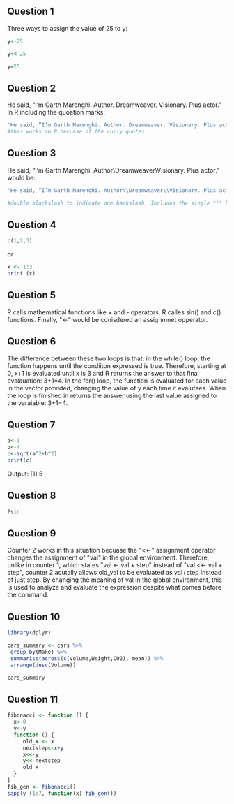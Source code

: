 ## Question 1

Three ways to assign the value of 25 to y:
```R
y<-25
```
```R
y<<-25
```
```R
y=25
```

## Question 2
He said, “I’m Garth Marenghi. Author. Dreamweaver. Visionary. Plus actor.” In R including the quoation marks: 
```R
'He said, ”I’m Garth Marenghi. Author. Dreamweaver. Visionary. Plus actor.”'
#this works in R becuase of the curly quotes
```

## Question 3
He said, “I’m Garth Marenghi. Author\Dreamweaver\Visionary. Plus actor.” would be:

```R
'He said, “I’m Garth Marenghi. Author\\Dreamweaver\\Visionary. Plus actor.”'

#double blackslash to indicate one backslash. Includes the single "'" becuase of the curly quotation marks
```

## Question 4
```R
c(1,2,3)
```
or 
```R
x <- 1:3
print (x)
```

## Question 5
R calls mathematical functions like + and - operators. R calles sin() and c() functions. Finally, "<-" would be conisdered an assignmnet opperator. 

## Question 6
The difference between these two loops is that:
in the while() loop, the function happens until the condiiton expressed is true. Therefore, starting at 0, x+1 is evaluated until x is 3 and R returns the answer to that final evalauation: 3+1=4.
In the for() loop, the function is evaluated for each value in the vector provided, changing the value of y each time it evalutaes. When the loop is finished in returns the answer using the last value assigned to the varaiable: 3+1=4.

## Question 7
``` R
a<-3
b<-4
c<-sqrt(a^2+b^2)
print(c)
```

Output: 
[1] 5

## Question 8
```R
?sin
```

 ## Question 9
 Counter 2 works in this situation becuase the "<<-" assignment operator changes the assignment of "val" in the global environment. Therefore, unlike in counter 1, which states "val <- val + step" instead of "val <<- val + step", counter 2 acutally allows old_val to be evaluated as val+step instead of just step. By changing the meaning of val in the global environment, this is used to analyze and evaluate the expression despite what comes before the command. 

 ## Question 10 
 ```R
library(dplyr)

cars_summary <- cars %>%
  group_by(Make) %>%
  summarise(across(c(Volume,Weight,CO2), mean)) %>%  
  arrange(desc(Volume))

cars_summary
```

## Question 11
```R
fibonacci <- function () {
  x<-0
  y<-y
  function () {
     old_x <- x
     nextstep<-x+y
     x<<-y
     y<<-nextstep
     old_x
  }
}
fib_gen <- fibonacci()
sapply (1:7, function(x) fib_gen())
```
